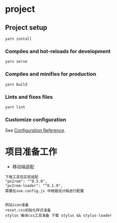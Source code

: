 # project

## Project setup
```
yarn install
```

### Compiles and hot-reloads for development
```
yarn serve
```

### Compiles and minifies for production
```
yarn build
```

### Lints and fixes files
```
yarn lint
```

### Customize configuration
See [Configuration Reference](https://cli.vuejs.org/config/).


# 项目准备工作

- 移动端适配
```
下载工具包实现适配
"px2rem": "^0.5.0",
"px2rem-loader": "^0.1.9",
需要在vue.config.js 中根据设计稿进行配置


网站icon准备
reset.css初始化样式准备
stylus 编译css工具准备 下载 stylus && stylus-loader
```



